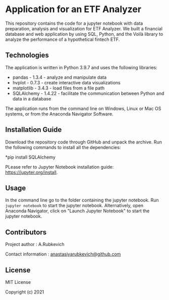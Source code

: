 # Application for an ETF Analyzer

This repository contains the code for a jupyter notebook with data preparation, analysis and visualization for ETF Analyzer. 
We built a financial database and web application by using SQL, Python, and the Voilà library to analyze the performance of a hypothetical fintech ETF.

## Technologies

The application is written in Python 3.9.7 and uses the following libraries:

* pandas - 1.3.4 - analyze and manipulate data
* hvplot - 0.7.3 - create interactive data visualizations
* matplotlib - 3.4.3 - load files from a file path
* SQLAlchemy - 1.4.22 - facilitate the communication between Python and data in a database

The application runs from the command line on Windows, Linux or Mac OS systems, or from the Anaconda Navigator Software.

## Installation Guide
Download the repository code through GitHub and unpack the archive. Run the following commands to install all the dependencies:

*pip install SQLAlchemy

PLease refer to Jupyter Notebook installation guide: https://jupyter.org/install.

## Usage
In the command line go to the folder containing the jupyter notebook. Run `jupyter notebook` to start the jupyter notebook. Alternatively, open Anaconda Navigator, click on "Launch Jupyter Notebook" to start the jupyter notebook.

## Contributors
Project author : A.Rubkevich

Contact information : anastasiyarubkevich@github.com

## License
MIT License

Copyright (c) 2021